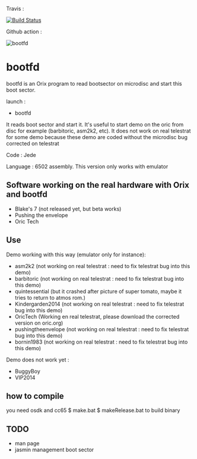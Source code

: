 
Travis : 

[![Build Status](https://travis-ci.org/orix-software/gootfd.svg?branch=master)](https://travis-ci.org/orix-software/bootfd)

Github action :

![bootfd](https://github.com/orix-software/shell/workflows/bootfd/badge.svg)

# bootfd

bootfd is an Orix program to read bootsector on microdisc and start this boot sector.

launch : 
  * bootfd 

It reads boot sector and start it. It's useful to start demo on the oric from disc for example (barbitoric, asm2k2, etc). It does not work on real telestrat for some demo because these demo are coded without the microdisc bug corrected on telestrat

Code : Jede

Language : 6502 assembly. This version only works with emulator

## Software working on the real hardware with Orix and bootfd 
* Blake's 7 (not released yet, but beta works)
* Pushing the envelope
* Oric Tech

## Use

Demo working with this way (emulator only for instance):

* asm2k2  (not working on real telestrat : need to fix telestrat bug into this demo)
* barbitoric   (not working on real telestrat : need to fix telestrat bug into this demo)
* quintessential (but it crashed after picture of super tomato, maybe it tries to return to atmos rom.)
* Kindergarden2014  (not working on real telestrat : need to fix telestrat bug into this demo)
* OricTech (Working en real telestrat, please download the corrected version on oric.org)
* pushingtheenvelope (not working on real telestrat : need to fix telestrat bug into this demo)
* bornin1983  (not working on real telestrat : need to fix telestrat bug into this demo)


Demo does not work yet :

* BuggyBoy
* VIP2014

## how to compile
 you need osdk and cc65
 $ make.bat
 $ makeRelease.bat to build binary
 
## TODO
 * man page
 * jasmin management boot sector

 

